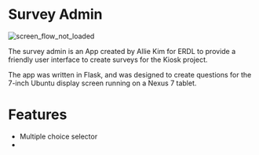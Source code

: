 # Survey Admin

![screen_flow_not_loaded](page_flow.png)

The survey admin is an App created by Allie Kim for ERDL to provide a friendly
user interface to create surveys for the Kiosk project.

The app was written in Flask, and was designed to create questions for the 7-inch Ubuntu display screen running on a Nexus 7 tablet.

# Features

* Multiple choice selector
*
